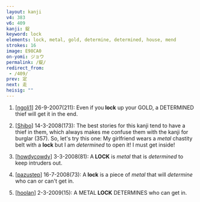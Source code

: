```yaml
---
layout: kanji
v4: 383
v6: 409
kanji: 錠
keyword: lock
elements: lock, metal, gold, determine, determined, house, mend
strokes: 16
image: E98CA0
on-yomi: ジョウ
permalink: /錠/
redirect_from:
 - /409/
prev: 定
next: 走
heisig: ""
---
```


1) [<a href="http://kanji.koohii.com/profile/ngoli1">ngoli1</a>] 26-9-2007(211): Even if you<strong> lock</strong> up your GOLD, a DETERMINED thief will get it in the end.

2) [<a href="http://kanji.koohii.com/profile/Shibo">Shibo</a>] 14-3-2008(173): The best stories for this kanji tend to have a thief in them, which always makes me confuse them with the kanji for burglar (357). So, let&#039;s try this one: My girlfriend wears a <em>metal</em> chastity belt with a <strong>lock</strong> but I am <em>determined</em> to open it! I must get inside!

3) [<a href="http://kanji.koohii.com/profile/howdycowdy">howdycowdy</a>] 3-3-2008(81): A<strong> LOCK</strong> is <em>metal</em> that is <em>determined</em> to keep intruders out.

4) [<a href="http://kanji.koohii.com/profile/pazustep">pazustep</a>] 16-7-2008(73): A<strong> lock</strong> is a piece of <em>metal</em> that will <em>determine</em> who can or can&#039;t get in.

5) [<a href="http://kanji.koohii.com/profile/hoolan">hoolan</a>] 2-3-2009(15): A METAL<strong> LOCK</strong> DETERMINES who can get in.

